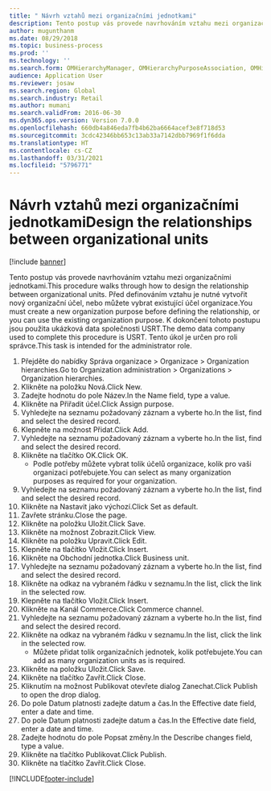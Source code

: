 ```yaml
---
title: " Návrh vztahů mezi organizačními jednotkami"
description: Tento postup vás provede navrhováním vztahu mezi organizačními jednotkami.
author: mugunthanm
ms.date: 08/29/2018
ms.topic: business-process
ms.prod: ''
ms.technology: ''
ms.search.form: OMHierarchyManager, OMHierarchyPurposeAssociation, OMHierarchySelection, HierarchyDesigner, OMNodeSelection,  HierarchyPublishAndCloseForm
audience: Application User
ms.reviewer: josaw
ms.search.region: Global
ms.search.industry: Retail
ms.author: mumani
ms.search.validFrom: 2016-06-30
ms.dyn365.ops.version: Version 7.0.0
ms.openlocfilehash: 660db4a846eda7fb4b62ba6664acef3e8f718d53
ms.sourcegitcommit: 3cdc42346bb653c13ab33a7142dbb7969f1f6dda
ms.translationtype: HT
ms.contentlocale: cs-CZ
ms.lasthandoff: 03/31/2021
ms.locfileid: "5796771"
---
```

# <a name="design-the-relationships-between-organizational-units"></a><span data-ttu-id="211c8-103"> Návrh vztahů mezi organizačními jednotkami</span><span class="sxs-lookup"><span data-stu-id="211c8-103">Design the relationships between organizational units</span></span>

[!include [banner](../includes/banner.md)]

<span data-ttu-id="211c8-104">Tento postup vás provede navrhováním vztahu mezi organizačními jednotkami.</span><span class="sxs-lookup"><span data-stu-id="211c8-104">This procedure walks through how to design the relationship between organizational units.</span></span> <span data-ttu-id="211c8-105">Před definováním vztahu je nutné vytvořit nový organizační účel, nebo můžete vybrat existující účel organizace.</span><span class="sxs-lookup"><span data-stu-id="211c8-105">You must create a new organization purpose before defining the relationship, or you can use the existing organization purpose.</span></span> <span data-ttu-id="211c8-106">K dokončení tohoto postupu jsou použita ukázková data společnosti USRT.</span><span class="sxs-lookup"><span data-stu-id="211c8-106">The demo data company used to complete this procedure is USRT.</span></span> <span data-ttu-id="211c8-107">Tento úkol je určen pro roli správce.</span><span class="sxs-lookup"><span data-stu-id="211c8-107">This task is intended for the administrator role.</span></span>

1. <span data-ttu-id="211c8-108">Přejděte do nabídky Správa organizace > Organizace > Organization hierarchies.</span><span class="sxs-lookup"><span data-stu-id="211c8-108">Go to Organization administration > Organizations > Organization hierarchies.</span></span>
2. <span data-ttu-id="211c8-109">Klikněte na položku Nová.</span><span class="sxs-lookup"><span data-stu-id="211c8-109">Click New.</span></span>
3. <span data-ttu-id="211c8-110">Zadejte hodnotu do pole Název.</span><span class="sxs-lookup"><span data-stu-id="211c8-110">In the Name field, type a value.</span></span>
4. <span data-ttu-id="211c8-111">Klikněte na Přiřadit účel.</span><span class="sxs-lookup"><span data-stu-id="211c8-111">Click Assign purpose.</span></span>
5. <span data-ttu-id="211c8-112">Vyhledejte na seznamu požadovaný záznam a vyberte ho.</span><span class="sxs-lookup"><span data-stu-id="211c8-112">In the list, find and select the desired record.</span></span>
6. <span data-ttu-id="211c8-113">Klepněte na možnost Přidat.</span><span class="sxs-lookup"><span data-stu-id="211c8-113">Click Add.</span></span>
7. <span data-ttu-id="211c8-114">Vyhledejte na seznamu požadovaný záznam a vyberte ho.</span><span class="sxs-lookup"><span data-stu-id="211c8-114">In the list, find and select the desired record.</span></span>
8. <span data-ttu-id="211c8-115">Klikněte na tlačítko OK.</span><span class="sxs-lookup"><span data-stu-id="211c8-115">Click OK.</span></span>
    * <span data-ttu-id="211c8-116">Podle potřeby můžete vybrat tolik účelů organizace, kolik pro vaši organizaci potřebujete.</span><span class="sxs-lookup"><span data-stu-id="211c8-116">You can select as many organization purposes as required for your organization.</span></span>  
9. <span data-ttu-id="211c8-117">Vyhledejte na seznamu požadovaný záznam a vyberte ho.</span><span class="sxs-lookup"><span data-stu-id="211c8-117">In the list, find and select the desired record.</span></span>
10. <span data-ttu-id="211c8-118">Klikněte na Nastavit jako výchozí.</span><span class="sxs-lookup"><span data-stu-id="211c8-118">Click Set as default.</span></span>
11. <span data-ttu-id="211c8-119">Zavřete stránku.</span><span class="sxs-lookup"><span data-stu-id="211c8-119">Close the page.</span></span>
12. <span data-ttu-id="211c8-120">Klikněte na položku Uložit.</span><span class="sxs-lookup"><span data-stu-id="211c8-120">Click Save.</span></span>
13. <span data-ttu-id="211c8-121">Klikněte na možnost Zobrazit.</span><span class="sxs-lookup"><span data-stu-id="211c8-121">Click View.</span></span>
14. <span data-ttu-id="211c8-122">Klikněte na položku Upravit.</span><span class="sxs-lookup"><span data-stu-id="211c8-122">Click Edit.</span></span>
15. <span data-ttu-id="211c8-123">Klepněte na tlačítko Vložit.</span><span class="sxs-lookup"><span data-stu-id="211c8-123">Click Insert.</span></span>
16. <span data-ttu-id="211c8-124">Klikněte na Obchodní jednotka.</span><span class="sxs-lookup"><span data-stu-id="211c8-124">Click Business unit.</span></span>
17. <span data-ttu-id="211c8-125">Vyhledejte na seznamu požadovaný záznam a vyberte ho.</span><span class="sxs-lookup"><span data-stu-id="211c8-125">In the list, find and select the desired record.</span></span>
18. <span data-ttu-id="211c8-126">Klikněte na odkaz na vybraném řádku v seznamu.</span><span class="sxs-lookup"><span data-stu-id="211c8-126">In the list, click the link in the selected row.</span></span>
19. <span data-ttu-id="211c8-127">Klepněte na tlačítko Vložit.</span><span class="sxs-lookup"><span data-stu-id="211c8-127">Click Insert.</span></span>
20. <span data-ttu-id="211c8-128">Klikněte na Kanál Commerce.</span><span class="sxs-lookup"><span data-stu-id="211c8-128">Click Commerce channel.</span></span>
21. <span data-ttu-id="211c8-129">Vyhledejte na seznamu požadovaný záznam a vyberte ho.</span><span class="sxs-lookup"><span data-stu-id="211c8-129">In the list, find and select the desired record.</span></span>
22. <span data-ttu-id="211c8-130">Klikněte na odkaz na vybraném řádku v seznamu.</span><span class="sxs-lookup"><span data-stu-id="211c8-130">In the list, click the link in the selected row.</span></span>
    * <span data-ttu-id="211c8-131">Můžete přidat tolik organizačních jednotek, kolik potřebujete.</span><span class="sxs-lookup"><span data-stu-id="211c8-131">You can add as many organization units as is required.</span></span>  
23. <span data-ttu-id="211c8-132">Klikněte na položku Uložit.</span><span class="sxs-lookup"><span data-stu-id="211c8-132">Click Save.</span></span>
24. <span data-ttu-id="211c8-133">Klikněte na tlačítko Zavřít.</span><span class="sxs-lookup"><span data-stu-id="211c8-133">Click Close.</span></span>
25. <span data-ttu-id="211c8-134">Kliknutím na možnost Publikovat otevřete dialog Zanechat.</span><span class="sxs-lookup"><span data-stu-id="211c8-134">Click Publish to open the drop dialog.</span></span>
26. <span data-ttu-id="211c8-135">Do pole Datum platnosti zadejte datum a čas.</span><span class="sxs-lookup"><span data-stu-id="211c8-135">In the Effective date field, enter a date and time.</span></span>
27. <span data-ttu-id="211c8-136">Do pole Datum platnosti zadejte datum a čas.</span><span class="sxs-lookup"><span data-stu-id="211c8-136">In the Effective date field, enter a date and time.</span></span>
28. <span data-ttu-id="211c8-137">Zadejte hodnotu do pole Popsat změny.</span><span class="sxs-lookup"><span data-stu-id="211c8-137">In the Describe changes field, type a value.</span></span>
29. <span data-ttu-id="211c8-138">Klikněte na tlačítko Publikovat.</span><span class="sxs-lookup"><span data-stu-id="211c8-138">Click Publish.</span></span>
30. <span data-ttu-id="211c8-139">Klikněte na tlačítko Zavřít.</span><span class="sxs-lookup"><span data-stu-id="211c8-139">Click Close.</span></span>



[!INCLUDE[footer-include](../../includes/footer-banner.md)]